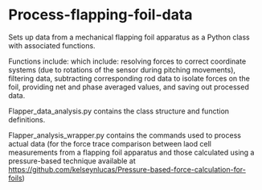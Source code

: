 # Process-flapping-foil-data
Sets up data from a mechanical flapping foil apparatus as a Python class with associated functions.


Functions include: which include: resolving forces to correct coordinate systems (due to rotations of the sensor during pitching movements), filtering data, subtracting corresponding rod data to isolate forces on the foil, providing net and phase averaged values, and saving out processed data.

Flapper_data_analysis.py contains the class structure and function definitions.

Flapper_analysis_wrapper.py contains the commands used to process actual data (for the force trace comparison between laod cell measurements from a flapping foil apparatus and those calculated using a pressure-based technique available at https://github.com/kelseynlucas/Pressure-based-force-calculation-for-foils)
